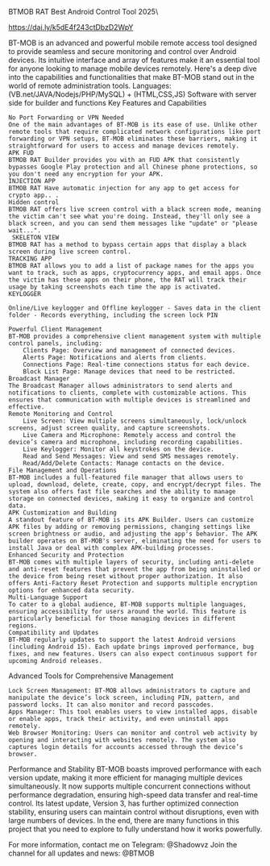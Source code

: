BTMOB RAT Best Android Control Tool 2025\

https://dai.ly/k5dE4f243ctDbzD2WpY

BT-MOB is an advanced and powerful mobile remote access tool designed to provide seamless and secure monitoring and control over Android devices. Its intuitive interface and array of features make it an essential tool for anyone looking to manage mobile devices remotely. Here's a deep dive into the capabilities and functionalities that make BT-MOB stand out in the world of remote administration tools.
Languages: (VB.net/JAVA/Nodejs/PHP/MySQL) + (HTML,CSS,JS)
Software with server side for builder and functions
Key Features and Capabilities

    No Port Forwarding or VPN Needed
    One of the main advantages of BT-MOB is its ease of use. Unlike other remote tools that require complicated network configurations like port forwarding or VPN setups, BT-MOB eliminates these barriers, making it straightforward for users to access and manage devices remotely.
    APK FUD
    BTMOB RAT Builder provides you with an FUD APK that consistently bypasses Google Play protection and all Chinese phone protections, so you don't need any encryption for your APK.
    INJECTION APP
    BTMOB RAT Have automatic injection for any app to get access for crypto app.. .
    Hidden control
    BTMOB RAT offers live screen control with a black screen mode, meaning the victim can't see what you're doing. Instead, they'll only see a black screen, and you can send them messages like "update" or "please wait...".
     SKELETON VIEW
    BTMOB RAT has a method to bypass certain apps that display a black screen during live screen control.
    TRACKING APP
    BTMOB RAT allows you to add a list of package names for the apps you want to track, such as apps, cryptocurrency apps, and email apps. Once the victim has these apps on their phone, the RAT will track their usage by taking screenshots each time the app is activated.
    KEYLOGGER

    Online/Live keylogger and Offline keylogger - Saves data in the client folder - Records everything, including the screen lock PIN

    Powerful Client Management
    BT-MOB provides a comprehensive client management system with multiple control panels, including:
        Clients Page: Overview and management of connected devices.
        Alerts Page: Notifications and alerts from clients.
        Connections Page: Real-time connections status for each device.
        Block List Page: Manage devices that need to be restricted.
    Broadcast Manager
    The Broadcast Manager allows administrators to send alerts and notifications to clients, complete with customizable actions. This ensures that communication with multiple devices is streamlined and effective.
    Remote Monitoring and Control
        Live Screen: View multiple screens simultaneously, lock/unlock screens, adjust screen quality, and capture screenshots.
        Live Camera and Microphone: Remotely access and control the device’s camera and microphone, including recording capabilities.
        Live Keylogger: Monitor all keystrokes on the device.
        Read and Send Messages: View and send SMS messages remotely.
        Read/Add/Delete Contacts: Manage contacts on the device.
    File Management and Operations
    BT-MOB includes a full-featured file manager that allows users to upload, download, delete, create, copy, and encrypt/decrypt files. The system also offers fast file searches and the ability to manage storage on connected devices, making it easy to organize and control data.
    APK Customization and Building
    A standout feature of BT-MOB is its APK Builder. Users can customize APK files by adding or removing permissions, changing settings like screen brightness or audio, and adjusting the app's behavior. The APK builder operates on BT-MOB's server, eliminating the need for users to install Java or deal with complex APK-building processes.
    Enhanced Security and Protection
    BT-MOB comes with multiple layers of security, including anti-delete and anti-reset features that prevent the app from being uninstalled or the device from being reset without proper authorization. It also offers Anti-Factory Reset Protection and supports multiple encryption options for enhanced data security.
    Multi-Language Support
    To cater to a global audience, BT-MOB supports multiple languages, ensuring accessibility for users around the world. This feature is particularly beneficial for those managing devices in different regions.
    Compatibility and Updates
    BT-MOB regularly updates to support the latest Android versions (including Android 15). Each update brings improved performance, bug fixes, and new features. Users can also expect continuous support for upcoming Android releases.

Advanced Tools for Comprehensive Management

    Lock Screen Management: BT-MOB allows administrators to capture and manipulate the device’s lock screen, including PIN, pattern, and password locks. It can also monitor and record passcodes.
    Apps Manager: This tool enables users to view installed apps, disable or enable apps, track their activity, and even uninstall apps remotely.
    Web Browser Monitoring: Users can monitor and control web activity by opening and interacting with websites remotely. The system also captures login details for accounts accessed through the device’s browser.

Performance and Stability
BT-MOB boasts improved performance with each version update, making it more efficient for managing multiple devices simultaneously. It now supports multiple concurrent connections without performance degradation, ensuring high-speed data transfer and real-time control. Its latest update, Version 3, has further optimized connection stability, ensuring users can maintain control without disruptions, even with large numbers of devices.
In the end, there are many functions in this project that you need to explore to fully understand how it works powerfully. 

For more information, contact me on Telegram: @Shadowvz
Join the channel for all updates and news: @BTMOB
